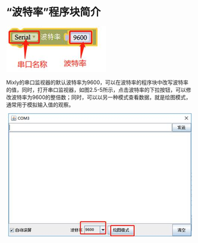 # “波特率”程序块简介

![&#x56FE;2.5-4](../../../.gitbook/assets/image141.jpg)

Mixly的串口监视器的默认波特率为9600，可以在波特率的程序块中改写波特率的值，同时，打开串口监视器，如图2.5-5所示，点击波特率的下拉按钮，可以修改波特率为9600的整倍数；同时，可以以另一种模式查看数据，就是绘图模式，通常用于模拟输入值的观察。

![&#x56FE;2.5-5](../../../.gitbook/assets/image143.jpg)

